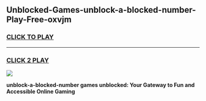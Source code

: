 
## Unblocked-Games-unblock-a-blocked-number-Play-Free-oxvjm
<h3>
<a href="https://premium76.site?title=unblock-a-blocked-number&ref=20M">CLICK TO PLAY</a></h3>
<hr>

<h3>
<a href="https://premium76.site?title=unblock-a-blocked-number&ref=20M">CLICK 2 PLAY</a>
  
</h3>

<a href="https://premium76.site?title=unblock-a-blocked-number&ref=19M"><img src="https://clearcache.store/games.png"></a>


**unblock-a-blocked-number games unblocked: Your Gateway to Fun and Accessible Online Gaming**
